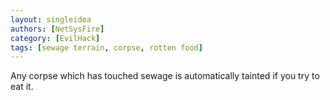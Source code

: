 ```yaml
---
layout: singleidea
authors: [NetSysFire]
category: [EvilHack]
tags: [sewage terrain, corpse, rotten food]
---
```

Any corpse which has touched sewage is automatically tainted if you try to eat
it.

